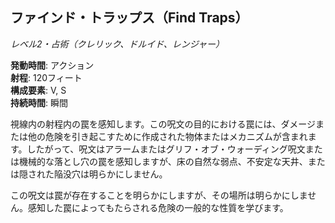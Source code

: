 ## ファインド・トラップス（Find Traps）
*レベル2・占術（クレリック、ドルイド、レンジャー）*

**発動時間**: アクション  
**射程**: 120フィート  
**構成要素**: V, S  
**持続時間**: 瞬間

視線内の射程内の罠を感知します。この呪文の目的における罠には、ダメージまたは他の危険を引き起こすために作成された物体またはメカニズムが含まれます。したがって、呪文はアラームまたはグリフ・オブ・ウォーディング呪文または機械的な落とし穴の罠を感知しますが、床の自然な弱点、不安定な天井、または隠された陥没穴は明らかにしません。

この呪文は罠が存在することを明らかにしますが、その場所は明らかにしません。感知した罠によってもたらされる危険の一般的な性質を学びます。